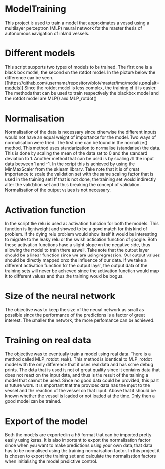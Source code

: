 # ModelTraining
This project is used to train a model that approximates a vessel using a multilayer perceptron (MLP) neural network for the master thesis of autonomous navigation of inland vessels.

# Different models
This script supports two types of models to be trained. The first one is a black box model, the second on the rotdot model. In the picture below the difference can be seen.
[[https://github.com/username/repository/blob/master/img/models.png|alt=models]]
Since the rotdot model is less complex, the training of it is easier.
The methods that can be used to train respectively the blackbox model and the rotdot model are MLP() and MLP_rotdot()

# Normalisation
Normalisation of the data is necessary since otherwise the different inputs would not have an equal weight of importance for the model. Two ways of normalisation were tried. The first one can be found in the normalize() method. This method uses standarization to normalise (standarise) the data. This is done by scaling the mean of the data set to 0 and the standard deviation to 1.
Another method that can be used is by scaling all the input data between 1 and -1.
In the script this is achieved by using the MinMaxScaler from the sklearn library.
Take note that it is of great importance to scale the validation set with the same scaling factor that is used in the training set! If that is not done, the training set would indirectly alter the validation set and thus breaking the concept of validation.
Normalisation of the output values is not necessary.

# Activation function
In the script the relu is used as activation function for both the models. This function is lightweight and showed to be a good match for this kind of problem. If the dying relu problem would show itself it would be interesting to migrate to the leaky relu or the swish actication function of google. Both these activation functions have a slight slope on the negative side, thus allowing the model to train there aswell.
Take note that the output layer should be a linear function since we are using regression. Our output values should be directly mapped onto the influence of our data. If we take a different activation function for the output layer, the output data of the training sets will never be achieved since the activation function would map it to different values and thus the training would be bogus.

# Size of the neural network
The objective was to keep the size of the neural network as small as possible since the performance of the predictions is a factor of great interest. The smaller the network, the more perfomance can be achieved.

# Training on real data
The objective was to eventually train a model using real data. There is a method called MLP_rotdot_real(). This method is identical to MLP_rotdot model with the only difference that it uses real data and has some debug prints.
The data that is used is not of great quality since it contains data that does not react on the input data, and thus is the result of the training a model that cannot be used.
Since no good data could be provided, this part is future work.
It is important that the provided data has the input to the vessel and the reaction of the vessel on that input. Above that it should be known whether the vessel is loaded or not loaded at the time. Only then a good model can be trained.

# Export of the model
Both the models are exported in a h5 format that can be imported pretty easily using keras. It is also important to export the normalisation factor since when you want to make predictions using your own data, that data has to be normalised using the training normalisation factor.
In this project it is chosen to export the training set and calculate the normalisation factors when initialising the model predictive control.
